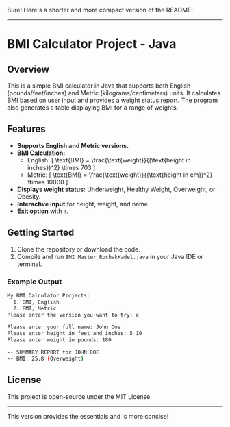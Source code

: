 Sure! Here's a shorter and more compact version of the README:

---

# BMI Calculator Project - Java

## Overview

This is a simple BMI calculator in Java that supports both English (pounds/feet/inches) and Metric (kilograms/centimeters) units. It calculates BMI based on user input and provides a weight status report. The program also generates a table displaying BMI for a range of weights.

## Features

- **Supports English and Metric versions.**
- **BMI Calculation:**
  - English: \[ \text{BMI} = \frac{\text{weight}}{(\text{height in inches})^2} \times 703 \]
  - Metric: \[ \text{BMI} = \frac{\text{weight}}{(\text{height in cm})^2} \times 10000 \]
- **Displays weight status:** Underweight, Healthy Weight, Overweight, or Obesity.
- **Interactive input** for height, weight, and name.
- **Exit option** with `!`.

## Getting Started

1. Clone the repository or download the code.
2. Compile and run `BMI_Master_RochakKadel.java` in your Java IDE or terminal.

### Example Output

```bash
My BMI Calculator Projects:
  1. BMI, English
  2. BMI, Metric
Please enter the version you want to try: e

Please enter your full name: John Doe
Please enter height in feet and inches: 5 10
Please enter weight in pounds: 180

-- SUMMARY REPORT for JOHN DOE
-- BMI: 25.8 (Overweight)
```

## License

This project is open-source under the MIT License.

--- 

This version provides the essentials and is more concise!
